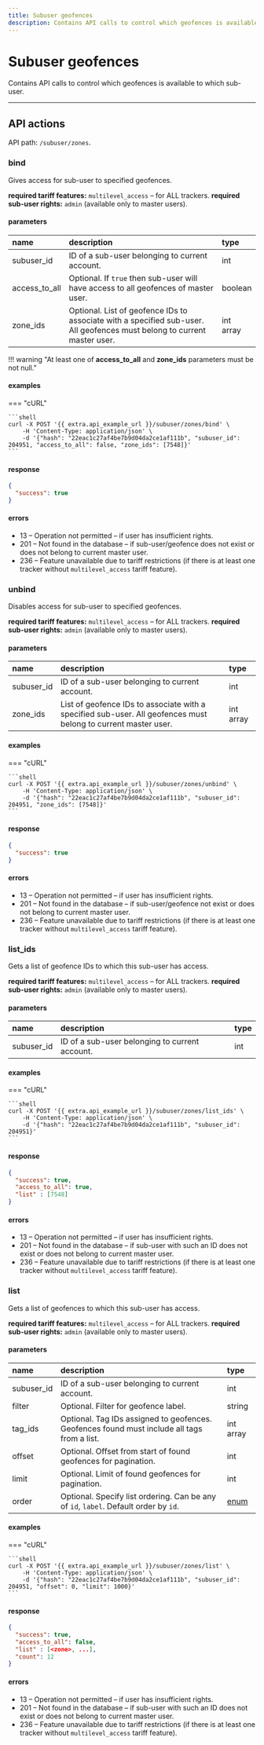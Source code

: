 ```yaml
---
title: Subuser geofences
description: Contains API calls to control which geofences is available to which sub-user.
---
```


# Subuser geofences

Contains API calls to control which geofences is available to which sub-user.

***

## API actions

API path: `/subuser/zones`.

### bind

Gives access for sub-user to specified geofences.

**required tariff features:** `multilevel_access` – for ALL trackers.
**required sub-user rights:** `admin` (available only to master users).

#### parameters

| name          | description                                                                                                              | type      |
|:--------------|:-------------------------------------------------------------------------------------------------------------------------|:----------|
| subuser_id    | ID of a sub-user belonging to current account.                                                                           | int       |
| access_to_all | Optional. If `true` then sub-user will have access to all geofences of master user.                                      | boolean   |
| zone_ids      | Optional. List of geofence IDs to associate with a specified sub-user. All geofences must belong to current master user. | int array |

!!! warning "At least one of **access_to_all** and **zone_ids** parameters must be not null."

#### examples

=== "cURL"

    ```shell
    curl -X POST '{{ extra.api_example_url }}/subuser/zones/bind' \
        -H 'Content-Type: application/json' \
        -d '{"hash": "22eac1c27af4be7b9d04da2ce1af111b", "subuser_id": 204951, "access_to_all": false, "zone_ids": [7548]}'
    ```

#### response

```json
{
  "success": true
}
```

#### errors

* 13 – Operation not permitted – if user has insufficient rights.
* 201 – Not found in the database – if sub-user/geofence does not exist or does not belong to current master user.
* 236 – Feature unavailable due to tariff restrictions (if there is at least one tracker without `multilevel_access` tariff feature).

### unbind

Disables access for sub-user to specified geofences.

**required tariff features:** `multilevel_access` – for ALL trackers.
**required sub-user rights:** `admin` (available only to master users).

#### parameters

| name       | description                                                                                                    | type      |
|:-----------|:---------------------------------------------------------------------------------------------------------------|:----------|
| subuser_id | ID of a sub-user belonging to current account.                                                                 | int       |
| zone_ids   | List of geofence IDs to associate with a specified sub-user. All geofences must belong to current master user. | int array |

#### examples

=== "cURL"

    ```shell
    curl -X POST '{{ extra.api_example_url }}/subuser/zones/unbind' \
        -H 'Content-Type: application/json' \
        -d '{"hash": "22eac1c27af4be7b9d04da2ce1af111b", "subuser_id": 204951, "zone_ids": [7548]}'
    ```

#### response

```json
{
  "success": true
}
```

#### errors

* 13 – Operation not permitted – if user has insufficient rights.
* 201 – Not found in the database – if sub-user/geofence not exist or does not belong to current master user.
* 236 – Feature unavailable due to tariff restrictions (if there is at least one tracker without `multilevel_access` tariff feature).

### list_ids

Gets a list of geofence IDs to which this sub-user has access.

**required tariff features:** `multilevel_access` – for ALL trackers.
**required sub-user rights:** `admin` (available only to master users).

#### parameters

| name       | description                                    | type |
|:-----------|:-----------------------------------------------|:-----|
| subuser_id | ID of a sub-user belonging to current account. | int  |

#### examples

=== "cURL"

    ```shell
    curl -X POST '{{ extra.api_example_url }}/subuser/zones/list_ids' \
        -H 'Content-Type: application/json' \
        -d '{"hash": "22eac1c27af4be7b9d04da2ce1af111b", "subuser_id": 204951}'
    ```

#### response

```json
{
  "success": true,
  "access_to_all": true,
  "list" : [7548]
}
```

#### errors

* 13 – Operation not permitted – if user has insufficient rights.
* 201 – Not found in the database – if sub-user with such an ID does not exist or does not belong to current master user.
* 236 – Feature unavailable due to tariff restrictions (if there is at least one tracker without `multilevel_access` tariff feature).

### list

Gets a list of geofences to which this sub-user has access.

**required tariff features:** `multilevel_access` – for ALL trackers.
**required sub-user rights:** `admin` (available only to master users).

#### parameters

| name       | description                                                                                 | type                                                          |
|:-----------|:--------------------------------------------------------------------------------------------|:--------------------------------------------------------------|
| subuser_id | ID of a sub-user belonging to current account.                                              | int                                                           |
| filter     | Optional. Filter for geofence label.                                                        | string                                                        |
| tag_ids    | Optional. Tag IDs assigned to geofences. Geofences found must include all tags from a list. | int array                                                     |
| offset     | Optional. Offset from start of found geofences for pagination.                              | int                                                           |
| limit      | Optional. Limit of found geofences for pagination.                                          | int                                                           |
| order      | Optional. Specify list ordering. Can be any of `id`, `label`. Default order by `id`.        | [enum](../../../../backend-api/getting-started.md#data-types) |

#### examples

=== "cURL"

    ```shell
    curl -X POST '{{ extra.api_example_url }}/subuser/zones/list' \
        -H 'Content-Type: application/json' \
        -d '{"hash": "22eac1c27af4be7b9d04da2ce1af111b", "subuser_id": 204951, "offset": 0, "limit": 1000}'
    ```

#### response

```json
{
  "success": true,
  "access_to_all": false,
  "list" : [<zone>, ...],
  "count": 12
}
```

#### errors

* 13 – Operation not permitted – if user has insufficient rights.
* 201 – Not found in the database – if sub-user with such an ID does not exist or does not belong to current master user.
* 236 – Feature unavailable due to tariff restrictions (if there is at least one tracker without `multilevel_access` tariff feature).
